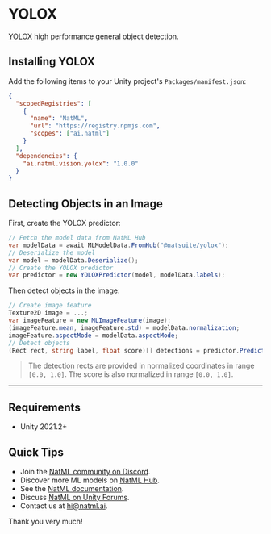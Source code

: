 # YOLOX
[YOLOX](https://arxiv.org/abs/2107.08430) high performance general object detection.

## Installing YOLOX
Add the following items to your Unity project's `Packages/manifest.json`:
```json
{
  "scopedRegistries": [
    {
      "name": "NatML",
      "url": "https://registry.npmjs.com",
      "scopes": ["ai.natml"]
    }
  ],
  "dependencies": {
    "ai.natml.vision.yolox": "1.0.0"
  }
}
```

## Detecting Objects in an Image
First, create the YOLOX predictor:
```csharp
// Fetch the model data from NatML Hub
var modelData = await MLModelData.FromHub("@natsuite/yolox");
// Deserialize the model
var model = modelData.Deserialize();
// Create the YOLOX predictor
var predictor = new YOLOXPredictor(model, modelData.labels);
```

Then detect objects in the image:
```csharp
// Create image feature
Texture2D image = ...;
var imageFeature = new MLImageFeature(image);
(imageFeature.mean, imageFeature.std) = modelData.normalization;
imageFeature.aspectMode = modelData.aspectMode;
// Detect objects
(Rect rect, string label, float score)[] detections = predictor.Predict(imageFeature);
```

> The detection rects are provided in normalized coordinates in range `[0.0, 1.0]`. The score is also normalized in range `[0.0, 1.0]`.
___

## Requirements
- Unity 2021.2+

## Quick Tips
- Join the [NatML community on Discord](https://hub.natml.ai/community).
- Discover more ML models on [NatML Hub](https://hub.natml.ai).
- See the [NatML documentation](https://docs.natml.ai).
- Discuss [NatML on Unity Forums](https://forum.unity.com/threads/open-beta-natml-machine-learning-runtime.1109339/).
- Contact us at [hi@natml.ai](mailto:hi@natml.ai).

Thank you very much!